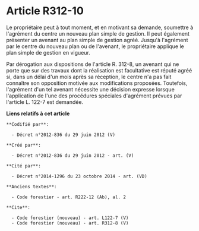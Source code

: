 # Article R312-10

Le propriétaire peut à tout moment, et en motivant sa demande, soumettre à l'agrément du centre un nouveau plan simple de
gestion. Il peut également présenter un avenant au plan simple de gestion agréé. Jusqu'à l'agrément par le centre du nouveau
plan ou de l'avenant, le propriétaire applique le plan simple de gestion en vigueur.

Par dérogation aux dispositions de l'article R. 312-8, un avenant qui ne porte que sur des travaux dont la réalisation est
facultative est réputé agréé si, dans un délai d'un mois après sa réception, le centre n'a pas fait connaître son opposition
motivée aux modifications proposées. Toutefois, l'agrément d'un tel avenant nécessite une décision expresse lorsque
l'application de l'une des procédures spéciales d'agrément prévues par l'article L. 122-7 est demandée.

**Liens relatifs à cet article**

	**Codifié par**:

	  - Décret n°2012-836 du 29 juin 2012 (V)

	**Créé par**:

	  - Décret n°2012-836 du 29 juin 2012 - art. (V)

	**Cité par**:

	  - Décret n°2014-1296 du 23 octobre 2014 - art. (VD)

	**Anciens textes**:

	  - Code forestier - art. R222-12 (Ab), al. 2

	**Cite**:

	  - Code forestier (nouveau) - art. L122-7 (V)
	  - Code forestier (nouveau) - art. R312-8 (V)
